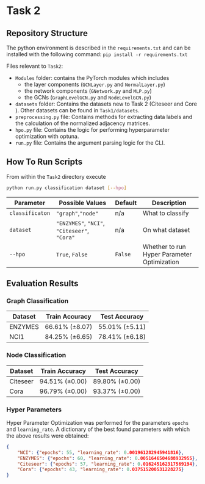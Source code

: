 # Task 2

## Repository Structure

The python environment is described in the `requirements.txt` and can be installed with the following command:
```pip install -r requirements.txt```

Files relevant to `Task2`:

* `Modules` folder: contains the PyTorch modules which includes
    * the layer components (`GCNLayer.py` and `NormalLayer.py`)
    * the network components (`GNetwork.py` and `MLP.py`)
    * the GCNs (`GraphLevelGCN.py` and `NodeLevelGCN.py`)
* `datasets` folder: Contains the datasets new to Task 2 (Citeseer and Core ). Other datasets can be found in `Task1/datasets`.
* `preprocessing.py` file: Contains methods for extracting data labels and the calculation of the normalized adjacency matrices.
* `hpo.py` file: Contains the logic for performing hyperparameter optimization with optuna.
* `run.py` file: Contains the argument parsing logic for the CLI.

## How To Run Scripts
From within the `Task2` directory execute
```bash
python run.py classification dataset [--hpo]
```

| Parameter       | Possible Values                              | Default | Description                                 |
|-----------------|----------------------------------------------|---------|---------------------------------------------|
| `classificaton` | `"graph"`,`"node"`                           | n/a     | What to classify                            |
| `dataset`       | `"ENZYMES"`, `"NCI"`, `"Citeseer"`, `"Cora"` | n/a     | On what dataset                             |
| `--hpo`         | `True`, `False`                              | `False` | Whether to run Hyper Parameter Optimization |

## Evaluation Results

### Graph Classification
| Dataset | Train Accuracy | Test Accuracy  |
|---------|----------------|----------------|
| ENZYMES | 66.61% (±8.07) | 55.01% (±5.11) |
| NCI1    | 84.25% (±6.65) | 78.41% (±6.18) |

### Node Classification
| Dataset  | Train Accuracy | Test Accuracy  |
|----------|----------------|----------------|
| Citeseer | 94.51% (±0.00) | 89.80% (±0.00) |
| Cora     | 96.79% (±0.00) | 93.37% (±0.00) |

### Hyper Parameters
Hyper Parameter Optimization was performed for the parameters `epochs` and `learning_rate`.
A dictionary of the best found parameters with which the above results were obtained:
```json
{
    "NCI": {"epochs": 55, "learning_rate": 0.001961282945941816},
    "ENZYMES": {"epochs": 60, "learning_rate": 0.0051646504688932955},
    "Citeseer": {"epochs": 57, "learning_rate": 0.016245162317569194},
    "Cora": {"epochs": 43, "learning_rate": 0.037515200531228275}
}
```